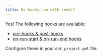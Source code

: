 ```yaml
---
title: Do hooks run with seeds?
---
```


Yes! The following hooks are available:
- [pre-hooks & post-hooks](reference/resource-configs/pre-hook-post-hook.md)
- [on-run-start & on-run-end hooks](reference/project-configs/on-run-start-on-run-end.md)

Configure these in your `dbt_project.yml` file.
